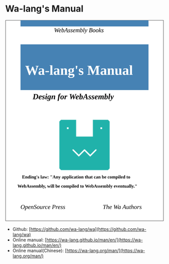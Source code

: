 # Wa-lang's Manual

![](cover.svg)

- Github: [https://github.com/wa-lang/wa](https://github.com/wa-lang/wa)
- Online manual: [https://wa-lang.github.io/man/en/](https://wa-lang.github.io/man/en/)
- Online manual(Chinese): [https://wa-lang.org/man/](https://wa-lang.org/man/)
